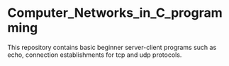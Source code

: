 # Computer_Networks_in_C_programming

This repository contains basic beginner server-client programs such as echo, connection establishments for tcp and udp protocols.
